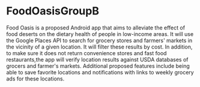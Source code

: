 # FoodOasisGroupB
Food Oasis is a proposed Android app that aims to alleviate the effect of food deserts on the dietary health of people in low-income areas. It will use the Google Places API to search for grocery stores and farmers' markets in the vicinity of a given location. It will filter these results by cost. In addition, to make sure it does not return convenience stores and fast food restaurants,the app will verify location results against USDA databases of grocers and farmer's markets. Additional proposed features include being able to save favorite locations and notifications with links to weekly grocery ads for these locations. 
